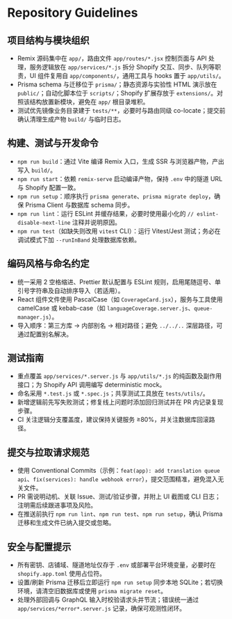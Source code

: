 # Repository Guidelines

## 项目结构与模块组织
- Remix 源码集中在 `app/`，路由文件 `app/routes/*.jsx` 控制页面与 API 处理，服务逻辑放在 `app/services/*.js` 拆分 Shopify 交互、同步、队列等职责，UI 组件复用自 `app/components/`，通用工具与 hooks 置于 `app/utils/`。
- Prisma schema 与迁移位于 `prisma/`；静态资源与实验性 HTML 演示放在 `public/`；自动化脚本位于 `scripts/`；Shopify 扩展存放于 `extensions/`。对照该结构放置新模块，避免在 `app/` 根目录堆积。
- 测试优先镜像业务目录建于 `tests/**`，必要时与路由同级 co-locate；提交前确认清理生成产物 `build/` 与临时日志。

## 构建、测试与开发命令
- `npm run build`：通过 Vite 编译 Remix 入口，生成 SSR 与浏览器产物，产出写入 `build/`。
- `npm run start`：依赖 `remix-serve` 启动编译产物，保持 `.env` 中的隧道 URL 与 Shopify 配置一致。
- `npm run setup`：顺序执行 `prisma generate`、`prisma migrate deploy`，确保 Prisma Client 与数据库 schema 同步。
- `npm run lint`：运行 ESLint 并缓存结果，必要时使用最小化的 `// eslint-disable-next-line` 注释并说明原因。
- `npm run test`（如缺失则改用 `vitest` CLI）：运行 Vitest/Jest 测试；务必在调试模式下加 `--runInBand` 处理数据库依赖。

## 编码风格与命名约定
- 统一采用 2 空格缩进、Prettier 默认配置与 ESLint 规则，启用尾随逗号、单引号字符串及自动排序导入（若适用）。
- React 组件文件使用 PascalCase（如 `CoverageCard.jsx`），服务与工具使用 camelCase 或 kebab-case（如 `languageCoverage.server.js`、`queue-manager.js`）。
- 导入顺序：第三方库 → 内部别名 → 相对路径；避免 `../../..` 深层路径，可通过配置别名解决。

## 测试指南
- 重点覆盖 `app/services/*.server.js` 与 `app/utils/*.js` 的纯函数及副作用接口；为 Shopify API 调用编写 deterministic mock。
- 命名采用 `*.test.js` 或 `*.spec.js`；共享测试工具放在 `tests/utils/`。
- 新增逻辑前先写失败测试；修复线上问题时添加回归测试并在 PR 内记录复现步骤。
- CI 关注逻辑分支覆盖度，建议保持关键服务 ≥80%，并关注数据库回滚路径。

## 提交与拉取请求规范
- 使用 Conventional Commits（示例：`feat(app): add translation queue api`、`fix(services): handle webhook error`），提交范围精准，避免混入无关文件。
- PR 需说明动机、关联 Issue、测试/验证步骤，并附上 UI 截图或 CLI 日志；注明需后续跟进事项及风险。
- 在推送前执行 `npm run lint`、`npm run test`、`npm run setup`，确认 Prisma 迁移和生成文件已纳入提交或忽略。

## 安全与配置提示
- 所有密钥、店铺域、隧道地址仅存于 `.env` 或部署平台环境变量，必要时在 `shopify.app.toml` 使用占位符。
- 设置/刷新 Prisma 迁移后立即运行 `npm run setup` 同步本地 SQLite；若切换环境，请清空旧数据库或使用 `prisma migrate reset`。
- 处理外部回调与 GraphQL 输入时校验请求头并节流；错误统一通过 `app/services/*error*.server.js` 记录，确保可观测性闭环。
